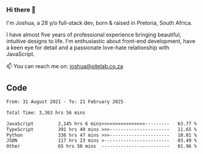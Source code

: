 ### Hi there 👋

I'm Joshua, a 28 y/o full-stack dev, born & raised in Pretoria, South Africa. 

I have almost five years of professional experience bringing beautiful, intuitive designs to life. I'm enthusiastic about front-end development, have a keen eye for detail and a passionate love-hate relationship with JavaScript.

📫 You can reach me on: joshua@sitelab.co.za

## **Code**

<!--START_SECTION:waka-->

```txt
From: 31 August 2021 - To: 21 February 2025

Total Time: 3,363 hrs 56 mins

JavaScript         2,145 hrs 6 mins>>>>>>>>>>>>>>>>---------   63.77 %
TypeScript         391 hrs 49 mins >>>----------------------   11.65 %
Python             336 hrs 47 mins >>>----------------------   10.01 %
JSON               117 hrs 23 mins >------------------------   03.49 %
Other              65 hrs 50 mins  -------------------------   01.96 %
```

<!--END_SECTION:waka-->
